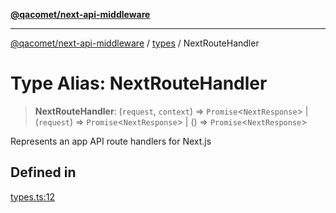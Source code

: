 [**@qacomet/next-api-middleware**](../../README.md)

***

[@qacomet/next-api-middleware](../../modules.md) / [types](../README.md) / NextRouteHandler

# Type Alias: NextRouteHandler

> **NextRouteHandler**: (`request`, `context`) => `Promise`\<`NextResponse`\> \| (`request`) => `Promise`\<`NextResponse`\> \| () => `Promise`\<`NextResponse`\>

Represents an app API route handlers for Next.js

## Defined in

[types.ts:12](https://github.com/QAComet/next-api-middleware/blob/6739ab5271f3727ce92c719bfebcda9983182dd7/src/types.ts#L12)
